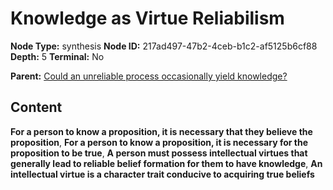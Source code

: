 # Knowledge as Virtue Reliabilism

**Node Type:** synthesis
**Node ID:** 217ad497-47b2-4ceb-b1c2-af5125b6cf88
**Depth:** 5
**Terminal:** No

**Parent:** [Could an unreliable process occasionally yield knowledge?](could-an-unreliable-process-occasionally-yield-knowledge-antithesis-720c261a-b210-4ed9-8796-9ac7a9329594.md)

## Content

**For a person to know a proposition, it is necessary that they believe the proposition**, **For a person to know a proposition, it is necessary for the proposition to be true**, **A person must possess intellectual virtues that generally lead to reliable belief formation for them to have knowledge**, **An intellectual virtue is a character trait conducive to acquiring true beliefs**
